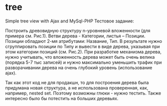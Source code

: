 # tree
Simple tree view with Ajax and MySql-PHP
Тестовое задание:

Построить древовидную структуру n-уровневой вложенности (для примера см. Рис.1). Ветви дерева - Категории, листья – Позиции. Позиции обладают 2-мя атрибутами: Название, Тип. В результате нужно сгруппировать позиции по Типу и вывести в виде дерева, указывая при этом категории позиций (см. Рис.2). При разработке механизма дерева, нужно учитывать, что вложенность дерева может быть очень велика (порядка 5-7 тыс записей) и нужно максимально уменьшить трафик при разворачивании дерева на очень глубокий уровень (использование ajax).


Так как этот код не для продакшн, то для построения дерева была придумана новая структура, а не использована проверенная, как, например, nested set. Поэтому возможны глюки - нужно тестить. Также интересно было бы потестить на больших деревьях.